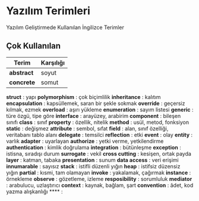 
# Yazılım Terimleri

Yazılım Geliştirmede Kullanılan İngilizce Terimler

## Çok Kullanılan

| Terim | Karşılığı |
| ----------- | ----------- |
| **abstract** | soyut |
| **concrete** | somut |

**struct** : yapı
**polymorphism** : çok biçimlilik
**inheritance** : kalıtım
**encapsulation** : kapsüllemek, saran bir şekle sokmak
**override** : geçersiz kılmak, ezmek
**overload** : aşırı yükleme
**enumeration** : sayım listesi
**generic** : türe özgü, tipe göre
**interface** : arayüzey, arabirim
**component** : bileşen sınıfı
**class** : sınıf
**property** : özellik, nitelik
**method** : usül, metod, fonksiyon
**static** : değişmez
**attribute** : sembol, sıfat
**field** : alan, sınıf özelliği, veritabanı tablo alanı
**delegate** : temsilci
**reflection** : etki
**event** : olay
**entity** : varlık
**adapter** : uyarlayan
**authorize** : yetki verme, yetkilendirme
**authentication** : kimlik doğrulama
**integration** : bütünleşme
**exception** : istisna, sıradışı durum
**surrogate** : vekil
**cross cutting** : kesişen, ortak payda
**layer** : katman, tabaka
**presentation** : sunum
**data access** : veri erişimi
**innumarable** : sayısız
**stack** : istifli düzenli yığın
**heap** : istifsiz düzensiz yığın
**partial** : kısmi, tam olamayan
**invoke** : yakalamak, çağırmak
**instance** : örnekleme
**observe** : gözetleme, izleme
**resposibility** : sorumluluk
**mediator** : arabulucu, uzlaştırıcı
**context** : kaynak, bağlam, şart
**convention** : âdet, kod yazma alışkanlığı
**** : 
